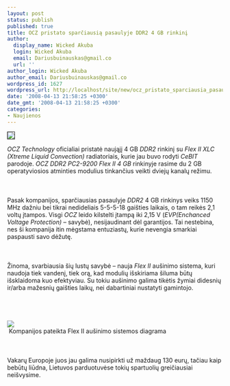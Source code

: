 ```yaml
---
layout: post
status: publish
published: true
title: OCZ pristato sparčiausią pasaulyje DDR2 4 GB rinkinį
author:
  display_name: Wicked Akuba
  login: Wicked Akuba
  email: Dariusbuinauskas@gmail.co
  url: ''
author_login: Wicked Akuba
author_email: Dariusbuinauskas@gmail.co
wordpress_id: 1627
wordpress_url: http://localhost/site/new/ocz_pristato_sparciausia_pasaulyje_ddr2_4_gb_rinkini/
date: '2008-04-13 21:58:25 +0300'
date_gmt: '2008-04-13 21:58:25 +0300'
categories:
- Naujienos
---
```

<div class="imgright"><img src="http://www.technews.lt/upl/Failai/Flex2.jpg" border="1"></div>
<p><i>OCZ Technology</i> oficialiai pristatė naująjį 4 GB <i>DDR2</i> rinkinį su <i>Flex II XLC (Xtreme Liquid Convection)</i> radiatoriais, kurie jau buvo rodyti <i>CeBIT</i> parodoje. <i>OCZ DDR2 PC2-9200 Flex II 4 GB</i> rinkinyje rasime du 2 GB operatyviosios atminties modulius tinkančius veikti dviejų kanalų režimu.<br />
<br><br />
<br>Pasak kompanijos, sparčiausias pasaulyje <i>DDR2</i> 4 GB rinkinys veiks 1150 MHz dažniu bei tikrai nedideliais 5-5-5-18 gaišties laikais, o tam reikės 2,1 voltų įtampos. Visgi <i>OCZ</i> leido kilstelti įtampą iki 2,15 V (<i>EVP(Enchanced Voltage Protection) </i> – savybė), nesijaudinant  dėl garantijos. Tai nestebina, nes ši kompanija itin mėgstama entuziastų, kurie nevengia smarkiai paspausti savo dėžutę.<br />
<br><br />
<br>Žinoma, svarbiausia šių lustų savybė – nauja <i>Flex II</i> aušinimo sistema, kuri naudoja tiek vandenį, tiek orą, kad modulių išskiriama šiluma būtų išsklaidoma kuo efektyviau. Su tokiu aušinimo galima tikėtis žymiai didesnių ir/arba mažesnių gaišties laikų, nei dabartiniai nustatyti gamintojo.<br />
<br><br />
<br><br><img src="http://www.technews.lt/upl/Failai/flex2_diagram.jpg"><br> <span class="saltinis">Kompanijos pateikta Flex II aušinimo sistemos diagrama</span><br />
<br><br />
<br>Vakarų Europoje juos jau galima nusipirkti už maždaug 130 eurų, tačiau kaip bebūtų liūdna, Lietuvos parduotuvėse tokių spartuolių greičiausiai neišvysime.</p>
